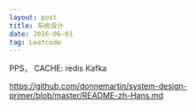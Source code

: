 ```yaml
---
layout: post
title: 系统设计
date: 2016-06-01
tag: Leetcode
---
```


PPS，
CACHE: redis
Kafka

https://github.com/donnemartin/system-design-primer/blob/master/README-zh-Hans.md